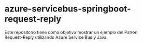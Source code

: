# azure-servicebus-springboot-request-reply
Este repositorio tiene como objetivo mostrar un ejemplo del Patrón Request-Reply utilizando Azure Service Bus y Java
